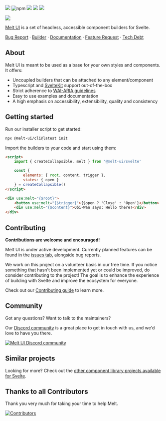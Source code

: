 [![](https://img.shields.io/npm/v/@melt-ui/svelte?style=flat)](https://www.npmjs.com/package/@melt-ui/svelte)
![npm](https://img.shields.io/npm/dw/%40melt-ui%2Fsvelte?style=flat&color=orange)
[![](https://img.shields.io/github/actions/workflow/status/melt-ui/melt-ui/ci.yaml?style=flat)](https://github.com/melt-ui/melt-ui/actions/workflows/ci.yaml)
![](https://img.shields.io/github/license/melt-ui/melt-ui?style=flat)
[![](https://dcbadge.vercel.app/api/server/2QDjZkYunf?style=flat)](https://discord.gg/2QDjZkYunf)

![](static/banner.png)

[Melt UI](https://www.melt-ui.com/) is a set of headless, accessible component builders for Svelte.

[Bug Report](https://github.com/melt-ui/melt-ui/issues/new?assignees=&labels=bug&projects=&template=bug_report.md&title=%F0%9F%90%9BBug%3A) · [Builder](https://github.com/melt-ui/melt-ui/issues/new?assignees=&labels=builder&projects=&template=component.md&title=%E2%9C%A8+Builder%3A) · [Documentation](https://github.com/melt-ui/melt-ui/issues/new?assignees=&labels=documentation&projects=&template=documentation.md&title=%F0%9F%93%81Docs%3A) · [Feature Request](https://github.com/melt-ui/melt-ui/issues/new?assignees=&labels=enhancement&projects=&template=feature_request.md&title=%F0%9F%8C%9FFeature+request%3A) · [Tech Debt](https://github.com/melt-ui/melt-ui/issues/new?assignees=&labels=tech+debt&projects=&template=tech-debt.md&title=%E2%9A%99Tech+Debt%3A)

## About

Melt UI is meant to be used as a base for your own styles and components. It offers:

- Uncoupled builders that can be attached to any element/component
- Typescript and [SvelteKit](https://kit.svelte.dev/) support out-of-the-box
- Strict adherence to [WAI-ARIA guidelines](https://www.w3.org/WAI/ARIA/apg/)
- Easy to use examples and documentation
- A high emphasis on accessibility, extensibility, quality and consistency

## Getting started

Run our installer script to get started:

```sh
npx @melt-ui/cli@latest init
```

Import the builders to your code and start using them:

```html
<script>
	import { createCollapsible, melt } from '@melt-ui/svelte'

	const {
		elements: { root, content, trigger },
		states: { open }
	} = createCollapsible()
</script>

<div use:melt="{$root}">
	<button use:melt="{$trigger}">{$open ? 'Close' : 'Open'}</button>
	<div use:melt="{$content}">Obi-Wan says: Hello there!</div>
</div>
```

## Contributing

**Contributions are welcome and encouraged!**

Melt UI is under active development. Currently planned features can be found in the
[issues tab](https://github.com/melt-ui/melt-ui/issues), alongside bug reports.

We work on this project on a volunteer basis in our free time. If you notice something that hasn't
been implemented yet or could be improved, do consider contributing to the project! The goal is to
enhance the experience of building with Svelte and improve the ecosystem for everyone.

Check out our [Contributing guide](./CONTRIBUTING.md) to learn more.

## Community

Got any questions? Want to talk to the maintainers?

Our [Discord community](https://discord.gg/2QDjZkYunf) is a great place to get in touch with us, and
we'd love to have you there.

[![Melt UI Discord community](https://invidget.switchblade.xyz/2QDjZkYunf?theme=dark)](https://discord.gg/2QDjZkYunf)

## Similar projects

Looking for more? Check out the
[other component library projects available for Svelte](https://sveltesociety.dev/components#design-systems).

## Thanks to all Contributors

Thank you very much for taking your time to help Melt.

[![Contributors](https://contrib.rocks/image?repo=melt-ui/melt-ui)]([https://github.com/codemaniac-sahil/news-webapp-api](https://github.com/melt-ui/melt-ui)https://github.com/melt-ui/melt-ui/graphs/contributors)
